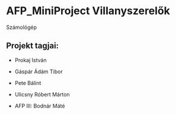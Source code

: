 # AFP_MiniProject Villanyszerelők
Számológép

## Projekt tagjai:
  * Prokaj István
  * Gáspár Ádám Tibor
  * Pete Bálint
  * Ulicsny Róbert Márton

  * AFP III: Bodnár Máté
